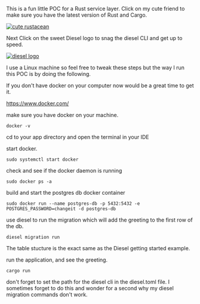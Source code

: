 This is a fun little POC for a Rust service layer. Click on my cute friend to make sure you have the latest version of Rust and Cargo.

[![cute rustacean](https://rustacean.net/assets/corro.svg)](https://www.rust-lang.org/)

Next Click on the sweet Diesel logo to snag the diesel CLI and get up to speed.

[![diesel logo](https://diesel.rs/assets/images/diesel_logo_stacked_black.png)](https://diesel.rs)

I use a Linux machine so feel free to tweak these steps but the way I run this POC is by doing the following.

If you don't have docker on your computer now would be a great time to get it. 

https://www.docker.com/

make sure you have docker on your machine.

`docker -v`

cd to your app directory and open the terminal in your IDE

start docker.

`sudo systemctl start docker`

check and see if the docker daemon is running

`sudo docker ps -a`

build and start the postgres db docker container

`sudo docker run --name postgres-db -p 5432:5432 -e POSTGRES_PASSWORD=changeit -d postgres-db`

use diesel to run the migration which will add the greeting to the first row of the db.

`diesel migration run`

The table stucture is the exact same as the Diesel getting started example.

run the application, and see the greeting.

`cargo run`

don't forget to set the path for the diesel cli in the diesel.toml file. I sometimes forget to do this and wonder for a second why my diesel migration commands don't work.
